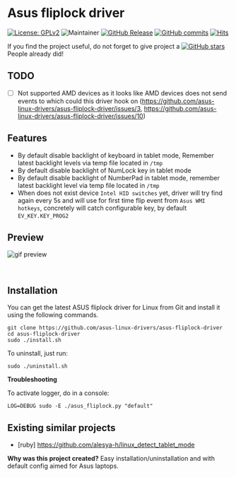 # Asus fliplock driver

[![License: GPLv2](https://img.shields.io/badge/License-GPL_v2-blue.svg)](https://www.gnu.org/licenses/old-licenses/gpl-2.0.en.html)
![Maintainer](https://img.shields.io/badge/maintainer-ldrahnik-blue)
[![GitHub Release](https://img.shields.io/github/release/asus-linux-drivers/asus-fliplock-driver.svg?style=flat)](https://github.com/asus-linux-drivers/asus-fliplock-driver/releases)
[![GitHub commits](https://img.shields.io/github/commits-since/asus-linux-drivers/asus-fliplock-driver/v1.0.3.svg)](https://GitHub.com/asus-linux-drivers/asus-fliplock-driver/commit/)
[![Hits](https://hits.seeyoufarm.com/api/count/incr/badge.svg?url=https%3A%2F%2Fgithub.com%2Fasus-linux-drivers%2Fasus-fliplock-driver&count_bg=%2379C83D&title_bg=%23555555&icon=&icon_color=%23E7E7E7&title=hits&edge_flat=false)](https://hits.seeyoufarm.com)

If you find the project useful, do not forget to give project a [![GitHub stars](https://img.shields.io/github/stars/asus-linux-drivers/asus-fliplock-driver.svg?style=flat-square)](https://github.com/asus-linux-drivers/asus-fliplock-driver/stargazers) People already did!

## TODO

- [ ] Not supported AMD devices as it looks like AMD devices does not send events to which could this driver hook on (https://github.com/asus-linux-drivers/asus-fliplock-driver/issues/3, https://github.com/asus-linux-drivers/asus-fliplock-driver/issues/10)

## Features

- By default disable backlight of keyboard in tablet mode, Remember latest backlight levels via temp file located in `/tmp`
- By default disable backlight of NumLock key in tablet mode
- By default disable backlight of NumberPad in tablet mode, remember latest backlight level via temp file located in `/tmp`
- When does not exist device `Intel HID switches` yet, driver will try find again every 5s and will use for first time flip event from `Asus WMI hotkeys`, concretely will catch configurable key, by default `EV_KEY.KEY_PROG2`

## Preview

![gif preview](./preview.gif)

<br/>


## Installation

You can get the latest ASUS fliplock driver for Linux from Git and install it using the following commands.
```
git clone https://github.com/asus-linux-drivers/asus-fliplock-driver
cd asus-fliplock-driver
sudo ./install.sh
```

To uninstall, just run:
```
sudo ./uninstall.sh
```

**Troubleshooting**

To activate logger, do in a console:
```
LOG=DEBUG sudo -E ./asus_fliplock.py "default"
```

## Existing similar projects

- [ruby] https://github.com/alesya-h/linux_detect_tablet_mode

**Why was this project created?** Easy installation/uninstallation and with default config aimed for Asus laptops.
